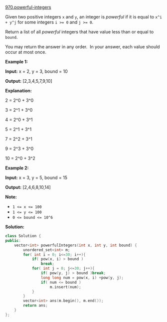 [970.powerful-integers](https://leetcode.com/problems/powerful-integers/)  

Given two positive integers `x` and `y`, an integer is _powerful_ if it is equal to `x^i + y^j` for some integers `i >= 0` and `j >= 0`.

Return a list of all _powerful_ integers that have value less than or equal to `bound`.

You may return the answer in any order.  In your answer, each value should occur at most once.

**Example 1:**

  
**Input:** x = 2, y = 3, bound = 10
  
**Output:** \[2,3,4,5,7,9,10\]
  
**Explanation:** 
  
2 = 2^0 + 3^0
  
3 = 2^1 + 3^0
  
4 = 2^0 + 3^1
  
5 = 2^1 + 3^1
  
7 = 2^2 + 3^1
  
9 = 2^3 + 3^0
  
10 = 2^0 + 3^2
  

**Example 2:**

  
**Input:** x = 3, y = 5, bound = 15
  
**Output:** \[2,4,6,8,10,14\]
  

**Note:**

*   `1 <= x <= 100`
*   `1 <= y <= 100`
*   `0 <= bound <= 10^6`  



**Solution:**  

```cpp
class Solution {
public:
    vector<int> powerfulIntegers(int x, int y, int bound) {
        unordered_set<int> m;
        for( int i = 0; i<=30; i++){
            if( pow(x, i) > bound )
                break;
            for( int j = 0; j<=30; j++){
                if( pow(y, j) > bound )break;
                long long num = pow(x, i) +pow(y, j);
                if( num <= bound )
                    m.insert(num);
            }
        }
        vector<int> ans(m.begin(), m.end());
        return ans;
    }
};
```
      